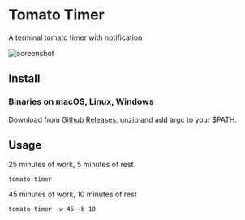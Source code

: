 # Tomato Timer

A terminal tomato timer with notification

![screenshot](https://user-images.githubusercontent.com/4012553/157780925-d363ec0a-cb2c-41bf-bd13-11ee91602f9f.gif)

## Install

### Binaries on macOS, Linux, Windows

Download from [Github Releases](https://github.com/sigoden/tomato-timer/releases), unzip and add argc to your $PATH.

## Usage

25 minutes of work, 5 minutes of rest
```
tomato-timer
```

45 minutes of work, 10 minutes of rest
```
tomato-timer -w 45 -b 10
```